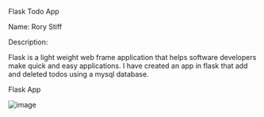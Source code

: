 Flask Todo App


Name: Rory Stiff



Description:


Flask is a light weight web frame application that helps software developers make quick and easy applications. I have
created an app in flask that add and deleted todos using a mysql database. 


Flask App


![image](https://github.com/user-attachments/assets/51bff117-37ac-4a5a-9ae6-03a5b29ffc6b)





